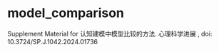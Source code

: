 # model_comparison

Supplement Material for 认知建模中模型比较的方法. 心理科学进展 , doi: 10.3724/SP.J.1042.2024.01736

